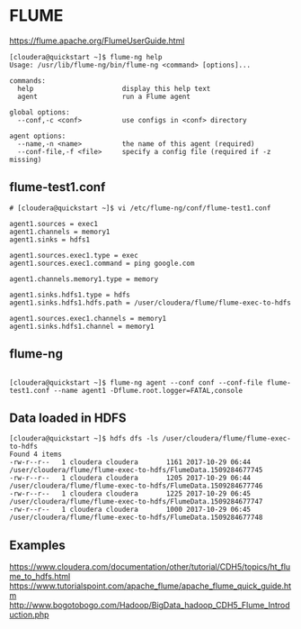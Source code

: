 # FLUME

https://flume.apache.org/FlumeUserGuide.html


```Shell
[cloudera@quickstart ~]$ flume-ng help
Usage: /usr/lib/flume-ng/bin/flume-ng <command> [options]...

commands:
  help                      display this help text
  agent                     run a Flume agent

global options:
  --conf,-c <conf>          use configs in <conf> directory

agent options:
  --name,-n <name>          the name of this agent (required)
  --conf-file,-f <file>     specify a config file (required if -z missing)

```

## flume-test1.conf
```Shell
# [cloudera@quickstart ~]$ vi /etc/flume-ng/conf/flume-test1.conf

agent1.sources = exec1
agent1.channels = memory1
agent1.sinks = hdfs1

agent1.sources.exec1.type = exec
agent1.sources.exec1.command = ping google.com

agent1.channels.memory1.type = memory

agent1.sinks.hdfs1.type = hdfs
agent1.sinks.hdfs1.hdfs.path = /user/cloudera/flume/flume-exec-to-hdfs

agent1.sources.exec1.channels = memory1
agent1.sinks.hdfs1.channel = memory1
```

## flume-ng

```Shell

[cloudera@quickstart ~]$ flume-ng agent --conf conf --conf-file flume-test1.conf --name agent1 -Dflume.root.logger=FATAL,console

```

## Data loaded in HDFS
```Shell
[cloudera@quickstart ~]$ hdfs dfs -ls /user/cloudera/flume/flume-exec-to-hdfs
Found 4 items
-rw-r--r--   1 cloudera cloudera       1161 2017-10-29 06:44 /user/cloudera/flume/flume-exec-to-hdfs/FlumeData.1509284677745
-rw-r--r--   1 cloudera cloudera       1205 2017-10-29 06:44 /user/cloudera/flume/flume-exec-to-hdfs/FlumeData.1509284677746
-rw-r--r--   1 cloudera cloudera       1225 2017-10-29 06:45 /user/cloudera/flume/flume-exec-to-hdfs/FlumeData.1509284677747
-rw-r--r--   1 cloudera cloudera       1000 2017-10-29 06:45 /user/cloudera/flume/flume-exec-to-hdfs/FlumeData.1509284677748
```

## Examples
https://www.cloudera.com/documentation/other/tutorial/CDH5/topics/ht_flume_to_hdfs.html <br >
https://www.tutorialspoint.com/apache_flume/apache_flume_quick_guide.htm <br >
http://www.bogotobogo.com/Hadoop/BigData_hadoop_CDH5_Flume_Introduction.php
